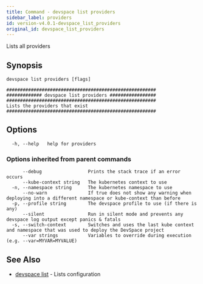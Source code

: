 ```yaml
---
title: Command - devspace list providers
sidebar_label: providers
id: version-v4.0.1-devspace_list_providers
original_id: devspace_list_providers
---
```



Lists all providers

## Synopsis


```
devspace list providers [flags]
```

```
#######################################################
############# devspace list providers #################
#######################################################
Lists the providers that exist
#######################################################
```
## Options

```
  -h, --help   help for providers
```

### Options inherited from parent commands

```
      --debug                 Prints the stack trace if an error occurs
      --kube-context string   The kubernetes context to use
  -n, --namespace string      The kubernetes namespace to use
      --no-warn               If true does not show any warning when deploying into a different namespace or kube-context than before
  -p, --profile string        The devspace profile to use (if there is any)
      --silent                Run in silent mode and prevents any devspace log output except panics & fatals
  -s, --switch-context        Switches and uses the last kube context and namespace that was used to deploy the DevSpace project
      --var strings           Variables to override during execution (e.g. --var=MYVAR=MYVALUE)
```

## See Also

* [devspace list](/docs/cli/commands/devspace_list)	 - Lists configuration

